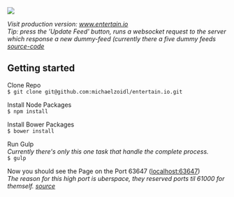 <img src="http://mjz.io/1416r8m17.png"/>

*Visit production version: <a href="http://entertain.io/#/">www.entertain.io</a>*<br>
*Tip: press the 'Update Feed' button, runs a websocket request to the server which response a new dummy-feed (currently there a five dummy feeds <a href="https://github.com/michaelzoidl/entertain.io/blob/master/gulp/development/webserver.coffee#L18-L44">source-code</a>*

## Getting started
Clone Repo<br>
`$ git clone git@github.com:michaelzoidl/entertain.io.git`

Install Node Packages<br>
`$ npm install`

Install Bower Packages<br>
`$ bower install`

Run Gulp<br>
*Currently there's only this one task that handle the complete process.*<br>
`$ gulp`

Now you should see the Page on the Port 63647 (<a href="http://localhost:63647" target="_blank">localhost:63647</a>)<br>
*The reason for this high port is uberspace, they reserved ports til 61000 for themself. <a href="https://wiki.uberspace.de/development:nodejs" target="_blank">source</a>*
